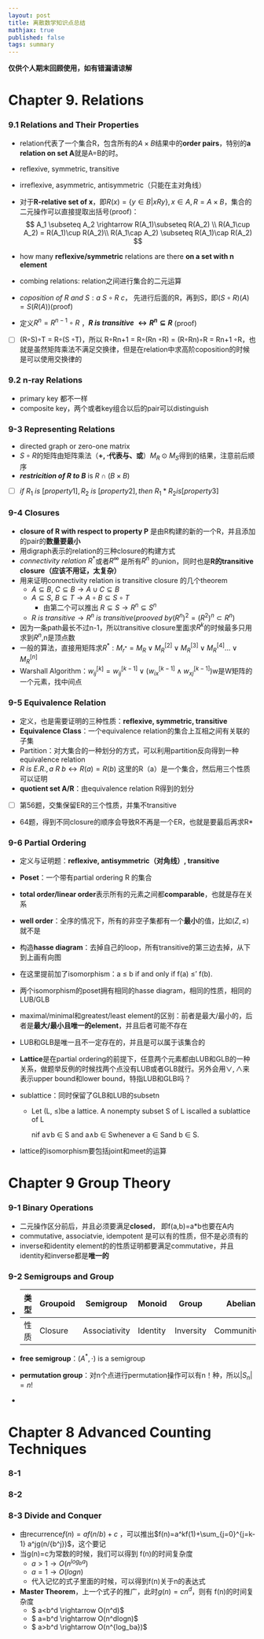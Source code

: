 ```yaml
---
layout: post
title: 离散数学知识点总结
mathjax: true
published: false
tags: summary
---
```


**仅供个人期末回顾使用，如有错漏请谅解**

# Chapter 9. Relations

### 9.1 Relations and Their Properties

- relation代表了一个集合R，包含所有的$A \times B$结果中的**order pairs**，特别的**a relation on set A**就是A=B的时。

- reflexive, symmetric, transitive

- irreflexive, asymmetric, antisymmetric（只能在主对角线）

- 对于**R-relative set of x**，即$R(x)=\{y\in B|xRy\},x\in A,R=A\times B$，集合的二元操作可以直接提取出括号(proof)：
$$
A_1 \subseteq A_2 \rightarrow R(A_1)\subseteq R(A_2) \\ 
R(A_1\cup A_2) = R(A_1)\cup R(A_2)\\
R(A_1\cap A_2) \subseteq R(A_1)\cap R(A_2)
$$
- how many **reflexive/symmetric** relations are there **on a set with n element**
- combing relations: relation之间进行集合的二元运算
- $coposition\  of\  R\  and\ S: a\ S\circ R\ c$， 先进行后面的R，再到S，即$(S\circ R)(A)=S(R(A))$(proof)
- 定义$R^n=R^{n-1}\circ R$ ，**$R\ is\ transitive\ \leftrightarrow R^n \subseteq R$** (proof)
-[ ] (R◦S)◦T = R◦(S ◦T)，所以 R◦Rn+1 = R◦(Rn ◦R) = (R◦Rn)◦R = Rn+1 ◦R，也就是虽然矩阵乘法不满足交换律，但是在relation中求高阶coposition的时候是可以使用交换律的


### 9.2 n-ray Relations

- primary key 都不一样
- composite key，两个或者key组合以后的pair可以distinguish

### 9-3 Representing Relations

- directed graph or zero-one matrix
- $S\circ R$的矩阵由矩阵乘法（**$+,\cdot$代表与、或**）$M_R\odot M_S$得到的结果，注意前后顺序
- ***restricition of R to B*** is $R\cap (B\times B)$
-[ ] $if\ R_1\ is\ [property1],R_2\ is\ [property2], then\ R_1*R_2 is [property3]$

### 9-4 Closures

- **closure of R with respect to property P** 是由R构建的新的一个R，并且添加的pair的**数量要最小**
- 用digraph表示的relation的三种closure的构建方式
- $connectivity\ relation\ R^*$或者$R^\infty$ 是所有$R^n$ 的union，同时也是**R的transitive closure（应该不用证，太复杂）**
- 用来证明connectivity relation is transitive closure 的几个theorem
  - $A\subseteq B,\ C\subseteq B \rightarrow A\cup C \subseteq B$
  - $A\subseteq S,\ B\subseteq T \rightarrow A\circ B \subseteq S\circ T$
    - 由第二个可以推出 $R\subseteq S \rightarrow R^n \subseteq S^n$  
  - $R\ is\ transitive \rightarrow R^n\ is\ transitive(prooved\ by (R^n)^2=(R^2)^n\subset R^n)$
- 因为一条path最长不过n-1，所以transitive closure里面求$R^k$的时候最多只用求到$R^n$,n是顶点数
- 一般的算法，直接用矩阵求$R^*:M_{r^*}=M_R\vee M_R^{[2]}\vee M_R^{[3]}\vee M_R^{[4]}...\vee M_R^{[n]}$
- Warshall Algorithm：$w_{ij}^{[k]}=w_{ij}^{[k-1]}\vee(w_{ix}^{[k-1]}\wedge w_{xj}^{[k-1]})$w是W矩阵的一个元素，找中间点

### 9-5 Equivalence Relation

- 定义，也是需要证明的三种性质：**reflexive, symmetric, transitive**
- **Equivalence Class**：一个equivalence relation的集合上互相之间有关联的子集
- Partition：对大集合的一种划分的方式，可以利用partition反向得到一种equivalence relation
- $R\ is \ E.R.,a\ R\ b\leftrightarrow R(a)=R(b)$ 这里的R（a）是一个集合，然后用三个性质可以证明
- **quotient set A/R**：由equivalence relation R得到的划分
-[ ] 第56题，交集保留ER的三个性质，并集不transitive
- 64题，得到不同closure的顺序会导致R不再是一个ER，也就是要最后再求R*

### 9-6 Partial Ordering

- 定义与证明题：**reflexive, antisymmetric（对角线）, transitive**

- **Poset**：一个带有partial ordering R 的集合

- **total order/linear order**表示所有的元素之间都**comparable**，也就是存在关系

- **well order**：全序的情况下，所有的非空子集都有一个**最小**的值，比如$(Z,\leq)$就不是

- 构造**hasse diagram**：去掉自己的loop，所有transitive的第三边去掉，从下到上画有向图

- 在这里提前加了isomorphism：a ≤ b     if and only if      f(a) ≤’ f(b).

- 两个isomorphism的poset拥有相同的hasse diagram，相同的性质，相同的LUB/GLB

- maximal/minimal和greatest/least element的区别：前者是最大/最小的，后者是**最大/最小且唯一的element**，并且后者可能不存在

- LUB和GLB是唯一且不一定存在的，并且是可以属于该集合的

- **Lattice**是在partial ordering的前提下，任意两个元素都由LUB和GLB的一种关系，做题举反例的时候找两个点没有LUB或者GLB就行。另外会用$\vee,\wedge$来表示upper bound和lower bound，特指LUB和GLB吗？

- sublattice：同时保留了GLB和LUB的subsetn

  - Let (L, ≤)be a lattice.  A nonempty subset S of L iscalled a sublattice of L

    nif a∨b $\in$ S and a∧b $\in$ Swhenever a $\in$  Sand   b  $\in$ S. 

- lattice的isomorphism要包括joint和meet的运算

# Chapter 9 Group Theory

### 9-1 Binary Operations

- 二元操作区分前后，并且必须要满足**closed**， 即f(a,b)=a*b也要在A内
- commutative, associatvie, idempotent 是可以有的性质，但不是必须有的
- inverse和identity element的的性质证明都要满足commutative，并且identity和inverse都是**唯一的**

### 9-2 Semigroups and Group

- |  类型  | Groupoid | Semigroup     | Monoid   | Group     | Abelian       |
  | :--: | -------- | ------------- | -------- | --------- | ------------- |
  |  性质  | Closure  | Associativity | Identity | Inversity | Communitivity |

- **free semigroup**：$(A^*,\cdot )$ is a semigroup

- **permutation group**：对n个点进行permutation操作可以有n！种，所以$|S_n|=n!$

- ​

# Chapter 8 Advanced Counting Techniques 

### 8-1

### 8-2

### 8-3 Divide and Conquer

- 由recurrence$f(n)=af(n/b)+c$ ，可以推出$f(n)=a^kf(1)+\sum_{j=0}^{j=k-1} a^jg(n/{b^j})$，这个要记
- 当g(n)=c为常数的时候，我们可以得到 f(n)的时间复杂度
  - $a>1 \rightarrow O(n^{log_ba})$
  - $a=1 \rightarrow O(logn)$
  - 代入记忆的式子里面的时候，可以得到f(n)关于n的表达式
- **Master Theorem**，上一个式子的推广，此时$g(n)=cn^d$，则有 f(n)的时间复杂度
  - $ a<b^d \rightarrow O(n^d)$
  - $ a=b^d \rightarrow O(n^dlogn)$
  - $ a>b^d \rightarrow O(n^{log_ba})$

